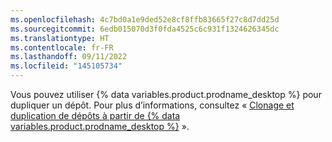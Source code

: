 ```yaml
---
ms.openlocfilehash: 4c7bd0a1e9ded52e8cf8ffb83665f27c8d7dd25d
ms.sourcegitcommit: 6edb015070d3f0fda4525c6c931f1324626345dc
ms.translationtype: HT
ms.contentlocale: fr-FR
ms.lasthandoff: 09/11/2022
ms.locfileid: "145105734"
---
```

Vous pouvez utiliser {% data variables.product.prodname_desktop %} pour dupliquer un dépôt. Pour plus d’informations, consultez « [Clonage et duplication de dépôts à partir de {% data variables.product.prodname_desktop %}](/desktop/contributing-to-projects/cloning-and-forking-repositories-from-github-desktop) ».
